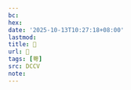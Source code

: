 ```yaml
---
bc:
hex:
date: '2025-10-13T10:27:18+08:00'
lastmod:
title: 􃎖
url: 􃎖
tags: [荂]
src: DCCV
note:
---
```

